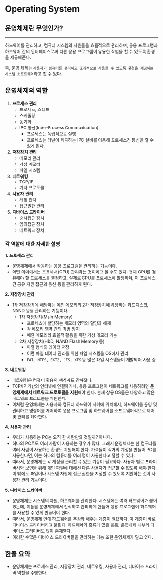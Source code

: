 # Operating System

## 운영체제란 무엇인가?

---

하드웨어를 관리하고, 컴퓨터 시스템의 자원들을 효율적으로 관리하며, 응용 프로그램과 하드웨어 간의 인터페이스로써 다른 응용 프로그램이 유용한 작업을 할 수 있도록 환경을 제공해준다.

즉, 운영 체제는 `사용자가 컴퓨터를 편리하고 효과적으로 사용할 수 있도록 환경을 제공하는 시스템 소프트웨어`라고 할 수 있다.

## 운영체제의 역할

1. **프로세스 관리**
    - 프로세스, 스레드
    - 스케줄링
    - 동기화
    - IPC 통신(Inter-Process Communication)
        - 프로세스는 독립적으로 실행
        - 프로세스는 커널이 제공하는 IPC 설비를 이용해 프로세스간 통신을 할 수 있게 된다.
2. **저장장치 관리**
    - 메모리 관리
    - 가상 메모리
    - 파일 시스템
3. **네트워킹**
    - TCP/IP
    - 기타 프로토콜
4. **사용자 관리**
    - 계정 관리
    - 접근권한 관리
5. **디바이스 드라이버**
    - 순차접근 장치
    - 임의접근 장치
    - 네트워크 장치

### **각 역할에 대한 자세한 설명**

**1. 프로세스 관리**

- 운영체제에서 작동하는 응용 프로그램을 관리하는 기능이다.
- 어떤 의미에서는 프로세서(CPU) 관리하는 것이라고 볼 수도 있다. 현재 CPU를 점유해야 할 프로세스를 결정하고, 실제로 CPU를 프로세스에 할당하며, 이 프로세스 간 공유 자원 접근과 통신 등을 관리하게 된다.

**2. 저장장치 관리**

- 1차 저장장치에 해당하는 메인 메모리와 2차 저장장치에 해당하는 하드디스크, NAND 등을 관리하는 기능이다.
    - 1차 저장장치(Main Memory)
        - 프로세스에 할당하는 메모리 영역의 할당과 해제
        - 각 메모리 영역 간의 침범 방지
        - 메인 메모리의 효율적 활용을 위한 가상 메모리 기능
    - 2차 저장장치(HDD, NAND Flash Memory 등)
        - 파일 형식의 데이터 저장
        - 이런 파일 데이터 관리를 위한 파일 시스템을 OS에서 관리
        - `FAT, NTFS, EXT2, JFS, XFS` 등 많은 파일 시스템들이 개발되어 사용 중

**3. 네트워킹**

- 네트워킹은 컴퓨터 활용의 핵심과도 같아졌다.
- TCP/IP 기반의 인터넷에 연결하거나, 응용 프로그램이 네트워크를 사용하려면 **운영체제에서 네트워크 프로토콜을 지원**해야 한다. 현재 상용 OS들은 다양하고 많은 네트워크 프로토콜을 지원한다.
- 이처럼 운영체제는 사용자와 컴퓨터 하드웨어 사이에 위치해서, 하드웨어를 운영 및 관리하고 명령어를 제어하여 응용 프로그램 및 하드웨어를 소프트웨어적으로 제어 및 관리를 해야한다.

**4. 사용자 관리**

- 우리가 사용하는 PC는 오직 한 사람만의 것일까? 아니다.
- 하나의 PC로도 여러 사람이 사용하는 경우가 많다. 그래서 운영체제는 한 컴퓨터를 여러 사람이 사용하는 환경도 지원해야 한다. 가족들이 각자의 계정을 만들어 PC를 사용한다면, 이는 하나의 컴퓨터를 여러 명이 사용한다고 말할 수 있다.
- 따라서, 운영체제는 각 계정을 관리할 수 있는 기능이 필요하다. 사용자 별로 프라이버시와 보안을 위해 개인 파일에 대해선 다른 사용자가 접근할 수 없도록 해야 한다. 이 밖에도 파일이나 시스템 자원에 접근 권한을 지정할 수 있도록 지원하는 것이 사용자 관리 기능이다.

**5. 디바이스 드라이버**

- 운영체제는 시스템의 자원, 하드웨어를 관리한다. 시스템에는 여러 하드웨어가 붙어있는데, 이들을 운영체제에서 인식하고 관리하게 만들어 응용 프로그램이 하드웨어를 사용할 수 있게 만들어야 한다.
- 따라서, 운영체제 안에 하드웨어를 추상화 해주는 계층이 필요하다. 이 계층이 바로 디바이스 드라이버라고 불린다. 하드웨어의 종류가 많은 만큼, 운영체제 내부의 디바이스 드라이버도 많이 존재한다.
- 이러한 수많은 디바이스 드라이버들을 관리하는 기능 또한 운영체제가 맡고 있다.

## 한줄 요약

- 운영체제는  프로세스 관리, 저장장치 관리, 네트워킹, 사용자 관리, 디바이스 드라이버 역할을 수행한다.